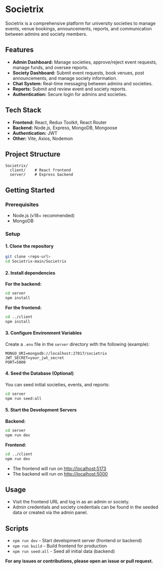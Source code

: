 # Societrix

Societrix is a comprehensive platform for university societies to manage events, venue bookings, announcements, reports, and communication between admins and society members.

## Features

- **Admin Dashboard:** Manage societies, approve/reject event requests, manage funds, and oversee reports.
- **Society Dashboard:** Submit event requests, book venues, post announcements, and manage society information.
- **Chat System:** Real-time messaging between admins and societies.
- **Reports:** Submit and review event and society reports.
- **Authentication:** Secure login for admins and societies.

## Tech Stack

- **Frontend:** React, Redux Toolkit, React Router
- **Backend:** Node.js, Express, MongoDB, Mongoose
- **Authentication:** JWT
- **Other:** Vite, Axios, Nodemon

## Project Structure

```
Societrix/
  client/    # React frontend
  server/    # Express backend
```

## Getting Started

### Prerequisites

- Node.js (v18+ recommended)
- MongoDB

### Setup

#### 1. Clone the repository

```bash
git clone <repo-url>
cd Societrix-main/Societrix
```

#### 2. Install dependencies

**For the backend:**
```bash
cd server
npm install
```

**For the frontend:**
```bash
cd ../client
npm install
```

#### 3. Configure Environment Variables

Create a `.env` file in the `server` directory with the following (example):

```
MONGO_URI=mongodb://localhost:27017/societrix
JWT_SECRET=your_jwt_secret
PORT=5000
```

#### 4. Seed the Database (Optional)

You can seed initial societies, events, and reports:

```bash
cd server
npm run seed:all
```

#### 5. Start the Development Servers

**Backend:**
```bash
cd server
npm run dev
```

**Frontend:**
```bash
cd ../client
npm run dev
```

- The frontend will run on [http://localhost:5173](http://localhost:5173)
- The backend will run on [http://localhost:5000](http://localhost:5000)

## Usage

- Visit the frontend URL and log in as an admin or society.
- Admin credentials and society credentials can be found in the seeded data or created via the admin panel.

## Scripts

- `npm run dev` - Start development server (frontend or backend)
- `npm run build` - Build frontend for production
- `npm run seed:all` - Seed all initial data (backend)

**For any issues or contributions, please open an issue or pull request.**
